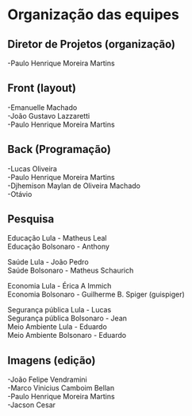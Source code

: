 # Organização das equipes

## Diretor de Projetos (organização)
-Paulo Henrique Moreira Martins

## Front (layout)
-Emanuelle Machado
<br />
-João Gustavo Lazzaretti
<br />
-Paulo Henrique Moreira Martins

## Back (Programação)
-Lucas Oliveira
<br />
-Paulo Henrique Moreira Martins
<br />
-Djhemison Maylan de Oliveira Machado
<br />
-Otávio

## Pesquisa
Educação Lula - Matheus Leal
<br />
Educação Bolsonaro - Anthony

Saúde Lula - João Pedro
<br />
Saúde Bolsonaro - Matheus Schaurich

Economia Lula - Érica A Immich
<br />
Economia Bolsonaro - Guilherme B. Spiger (guispiger)

Segurança pública Lula - Lucas
<br />
Segurança pública Bolsonaro - Jean
<br />
Meio Ambiente Lula - Eduardo
<br />
Meio Ambiente Bolsonaro - Eduardo

## Imagens (edição)
-João Felipe Vendramini
<br />
-Marco Vinicius Camboim Bellan
<br />
-Paulo Henrique Moreira Martins
<br />
-Jacson Cesar
